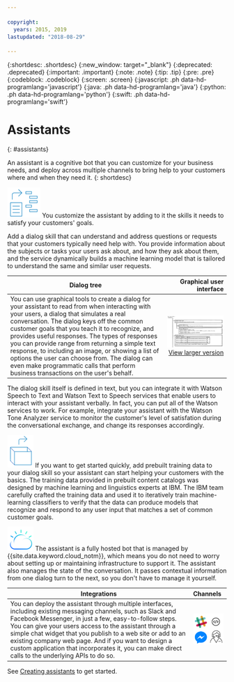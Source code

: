 ```yaml
---

copyright:
  years: 2015, 2019
lastupdated: "2018-08-29"

---
```


{:shortdesc: .shortdesc}
{:new_window: target="_blank"}
{:deprecated: .deprecated}
{:important: .important}
{:note: .note}
{:tip: .tip}
{:pre: .pre}
{:codeblock: .codeblock}
{:screen: .screen}
{:javascript: .ph data-hd-programlang='javascript'}
{:java: .ph data-hd-programlang='java'}
{:python: .ph data-hd-programlang='python'}
{:swift: .ph data-hd-programlang='swift'}

# Assistants
{: #assistants}

An assistant is a cognitive bot that you can customize for your business needs, and deploy across multiple channels to bring help to your customers where and when they need it.
{: shortdesc}

![Skills](images/skill-icon.png)  You customize the assistant by adding to it the skills it needs to satisfy your customers' goals.

Add a dialog skill that can understand and address questions or requests that your customers typically need help with. You provide information about the subjects or tasks your users ask about, and how they ask about them, and the service dynamically builds a machine learning model that is tailored to understand the same and similar user requests.

| Dialog tree | Graphical user interface |
|-------------|-------------------------:|
| You can use graphical tools to create a dialog for your assistant to read from when interacting with your users, a dialog that simulates a real conversation. The dialog keys off the common customer goals that you teach it to recognize, and provides useful responses. The types of responses you can provide range from returning a simple text response, to including an image, or showing a list of options the user can choose from. The dialog can even make programmatic calls that perform business transactions on the user's behalf. | ![A sample dialog tree with example content](images/dialog-depiction.png) [View larger version](dialog-depiction.html) |

The dialog skill itself is defined in text, but you can integrate it with Watson Speech to Text and Watson Text to Speech services that enable users to interact with your assistant verbally. In fact, you can put all of the Watson services to work. For example, integrate your assistant with the Watson Tone Analyzer service to monitor the customer's level of satisfation during the conversational exchange, and change its responses accordingly.

![Out-of-the-box training data](images/oob.png)  If you want to get started quickly, add prebuilt training data to your dialog skill so your assistant can start helping your customers with the basics. The training data provided in prebuilt content catalogs was designed by machine learning and linguistics experts at IBM. The IBM team carefully crafted the training data and used it to iteratively train machine-learning classifiers to verify that the data can produce models that recognize and respond to any user input that matches a set of common customer goals.

![IBM Cloud](images/cloud.png)  The assistant is a fully hosted bot that is managed by {{site.data.keyword.cloud_notm}}, which means you do not need to worry about setting up or maintaining infrastructure to support it. The assistant also manages the state of the conversation. It passes contextual information from one dialog turn to the next, so you don't have to manage it yourself.

| Integrations       | Channels  |
|--------------------|:----------|
| You can deploy the assistant through multiple interfaces, including existing messaging channels, such as Slack and Facebook Messenger, in just a few, easy-to-follow steps. You can give your users access to the assistant through a simple chat widget that you publish to a web site or add to an existing company web page. And if you want to design a custom application that incorporates it, you can make direct calls to the underlying APIs to do so. | ![Integration methods including Slack, Facebook Messenger, a web application or human agent integration](images/integrations.png) |

See [Creating assistants](create-assistant.html) to get started.